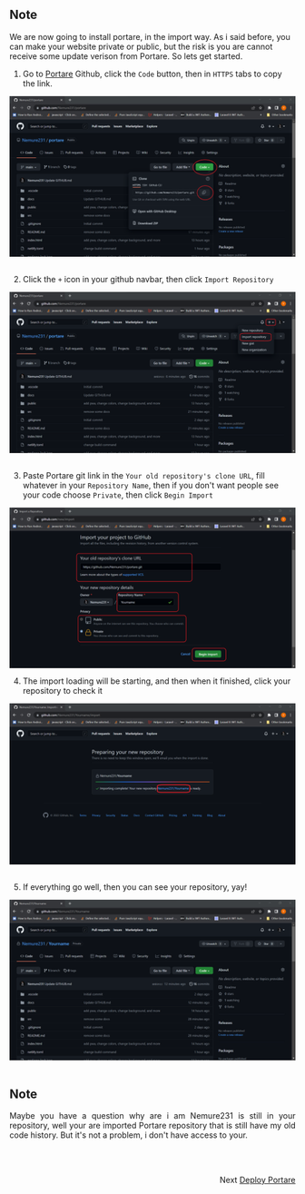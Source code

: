 ## Note
We are now going to install portare, in the import way. As i said before, you can make your website private or public, but the risk is you are
cannot receive some update verison from Portare. So lets get started.

1. Go to [Portare](../main/docs/GITHUB.md) Github, click the `Code` button, then in `HTTPS` tabs to copy the link.
 <img src="https://github.com/Nemure231/portare/blob/main/docs/IMPORT_IMG/p1.png" align="center" />
<br><br>

2. Click the `+` icon in your github navbar, then click `Import Repository`
<img src="https://github.com/Nemure231/portare/blob/main/docs/IMPORT_IMG/p2.png" align="center" />
<br><br>

3. Paste Portare git link in the `Your old repository's clone URL`, fill whatever in your `Repository Name`, then if you don't want people see your code choose `Private`, then click `Begin Import`
<img src="https://github.com/Nemure231/portare/blob/main/docs/IMPORT_IMG/p3.png" align="center" />

4. The import loading will be starting, and then when it finished, click your repository to check it
<img src="https://github.com/Nemure231/portare/blob/main/docs/IMPORT_IMG/p4.png" align="center" />
<br><br>

5. If everything go well, then you can see your repository, yay!
<img src="https://github.com/Nemure231/portare/blob/main/docs/IMPORT_IMG/p5.png" align="center" />
<br><br>

## Note
<p align="justify">
Maybe you have a question why are i am Nemure231 is still in your repository, well your are imported Portare repository that is still have my old code history. But it's not a problem, i don't have access to your.</p>
<br>

<br>
<p align="right">Next
  <a align="right" href="https://github.com/Nemure231/portare/blob/main/docs/DEPLOY.md">
    Deploy Portare
  </a>
</p>
